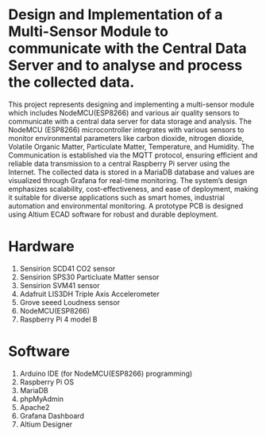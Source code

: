 # Design and Implementation of a Multi-Sensor Module to communicate with the Central Data Server and to analyse and process the collected data.
This project represents designing and implementing a multi-sensor module which includes NodeMCU(ESP8266) and various air quality sensors to communicate with a central data server for data storage and analysis. The NodeMCU (ESP8266) microcontroller integrates with various sensors to monitor environmental parameters like carbon dioxide, nitrogen dioxide, Volatile Organic Matter, Particulate Matter, Temperature, and Humidity.
The Communication is established via the MQTT protocol, ensuring efficient and reliable data transmission to a central Raspberry Pi server using the Internet. The collected data is stored in a MariaDB database and values are visualized through Grafana for real-time monitoring. 
The system’s design emphasizes scalability, cost-effectiveness, and ease of deployment, making it suitable for diverse applications such as smart homes, industrial automation and environmental monitoring. A prototype PCB is designed using Altium ECAD software for robust and durable deployment.

# Hardware
1. Sensirion SCD41 CO2 sensor
2. Sensirion SPS30 Particluate Matter sensor
3. Sensirion SVM41 sensor
4. Adafruit LIS3DH Triple Axis Accelerometer
5. Grove seeed Loudness sensor
6. NodeMCU(ESP8266)
7. Raspberry Pi 4 model B

# Software
1. Arduino IDE (for NodeMCU(ESP8266) programming)
2. Raspberry Pi OS
3. MariaDB
4. phpMyAdmin
5. Apache2
6. Grafana Dashboard
7. Altium Designer
